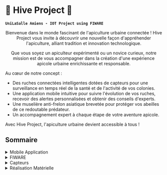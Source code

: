 # 🍯 Hive Project 🐝

**`UniLaSalle Amiens - IOT Project using FIWARE`**
<p align="center"> 
Bienvenue dans le monde fascinant de l'apiculture urbaine connectée !
Hive Project vous invite à découvrir une nouvelle façon d'appréhender l'apiculture, alliant tradition et innovation technologique.
</p>

<p align="center"> 
Que vous soyez un apiculteur expérimenté ou un novice curieux, notre mission est de vous accompagner dans la création d'une expérience apicole urbaine enrichissante et responsable.
</p>
Au cœur de notre concept :

  - Des ruches connectées intelligentes dotées de capteurs pour une surveillance en temps réel de la santé et de l'activité de vos colonies.
  - Une application mobile intuitive pour suivre l'évolution de vos ruches, recevoir des alertes personnalisées et obtenir des conseils d'experts.
  - Une muselière anti-frelon asiatique brevetée pour protéger vos abeilles de ce redoutable prédateur.
  - Un accompagnement expert à chaque étape de votre aventure apicole.

Avec Hive Project, l'apiculture urbaine devient accessible à tous !  

## Sommaire

<details>
  <summary>Mobile Application</summary>

L'application est basée sur le framework [Ionic](https://ionicframework.com/) utilisé comme support aux Frameworks Javascripts pour convertir une application web en application Mobile Cross Plateform. Dans notre cas, nous avons décidé d'utilisé [VueJS](https://vuejs.org/).

### 1. NodeJS

Nous utiliserons plus tard l'outil `npm`, nous allons l'installer ou vérifier sa présence via [NodeJS](https://nodejs.org/en).  
  
```bash
node -v
```

  ou  

```bash
node --version
```

Si une version apparait vous pouvez passez à la partie suivante.  
Dans le cas contraire, installez NodeJS en téléchargeant l'instaleur depuis le site de [NodeJS](https://nodejs.org/en).  
  
### 2. Ionic

Nous allons tout d'abord vérifier la présence de [Ionic](https://ionicframework.com/) sur le système.  

  ```bash
node -v
```

  ou  

```bash
node --version
```

Si [Ionic](https://ionicframework.com/) n'est pas présent sur votre machine, vous pouvez executer l'installer avec la commande suivante:

```bash
npm i -g @ionic/cli
```

### 3. VueJS

[VueJS](https://vuejs.org/) est présent directement dans [NodeJS](https://nodejs.org/en) à partir de la version 18.3.  

### 4.  Git clone

Pour récupérer le code de l'application, vous devez ouvrir un terminal à l'endroit où vous souhaitez avoir le code et exécuté la commande suivante:  

```bash
git clone <URL>
```

Par la suite, vous pouvez allez dans votre projet via `cd`, vous pouvez maintenant accéder au code de l'application.  
Vous pouvez installer les différentes dépendances suplémentaire avec:

```bash
npm install
```

Pour executer l'application web en Localhost, utilisez:  

```bash
ionic serve
```

⚠️ Ne pas oubliez d'inspecter l'élément pour obtenir un visuel similaire à un téléphone.

</details>

<details>
  <summary>FIWARE</summary>
  This is the content that will be hidden initially.
</details>

<details>
  <summary>Capteurs</summary>
  This is the content that will be hidden initially.
</details>

<details>
  <summary>Réalisation Matérielle</summary>
  Notre maquette de ruche est une réalisation combinant la découpe laser et l'impression 3D pour créer une structure fonctionnelle et esthétique. Cette ruche est composée de trois parties distinctes, chacune     
  conçue pour optimiser la gestion et la protection de la colonie d'abeilles.

  ###1. La Partie Vitale de la Ruche

  La première section est la partie essentielle de la ruche, où se déroule la majorité de l'activité vitale. Cette zone est spécialement conçue pour permettre aux abeilles d'entrer et de sortir librement. À     
  l'intérieur, la reine dispose de cellules créées par les abeilles ouvrières pour pondre ses œufs. Cette partie est cruciale pour la croissance et le développement de la colonie, car elle constitue le cœur de 
  la ruche où se déroulent les cycles de vie des abeilles.

  ###2. Le Cadre de Récolte

  La deuxième section est un cadre additionnel que l'on peut ajouter à la structure principale. Ce cadre est destiné à accueillir des cadres supplémentaires que les abeilles rempliront de miel. Grâce à une 
  grille spéciale, la reine ne peut pas accéder à cette section pour y pondre, ce qui permet de maintenir cette zone exclusivement dédiée à la production de miel. Cela facilite grandement la récolte du miel sans 
  perturber la colonie ou compromettre les œufs de la reine.


  ⚠️ Chaque colonie d'abeilles étant unique, il est possible d'ajouter plusieurs cadres de récolte si la colonie se développe. Cette modularité permet d'adapter la ruche à la taille et aux besoins de chaque 
  colonie, assurant ainsi une gestion optimale et flexible de l'espace de production de miel.

  ###3. Le Couvercle de Protection

  Pour compléter la structure, nous avons conçu un couvercle robuste permettant de fermer la ruche efficacement et de la protéger des prédateurs. Ce couvercle est une composante essentielle pour assurer la 
  sécurité de la colonie, en offrant une barrière contre les intempéries et les attaques potentielles.

  ###Sécurité Contre les Frelons Asiatiques

  Pour répondre à la menace des frelons asiatiques, nous avons également développé une sorte de muselière à placer à l'entrée de la ruche. Cet accessoire innovant est spécialement conçu pour empêcher les frelons 
  d'accéder à l'intérieur de la ruche tout en permettant aux abeilles de continuer à entrer et sortir librement. Cette protection supplémentaire est cruciale pour la préservation des colonies face à ce prédateur 
  agressif.

  
</details>
